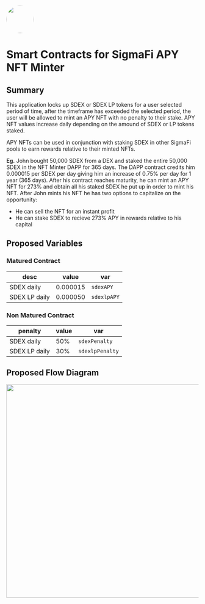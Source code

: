 <img src="https://user-images.githubusercontent.com/33762147/155625647-55c69f06-e0ea-44a8-a425-7aa086c329c5.png" style="border-radius:50%;width:72px;">

# Smart Contracts for SigmaFi APY NFT Minter

## Summary

This application locks up SDEX or SDEX LP tokens for a user selected period of time, after the timeframe has exceeded the selected period, the user will be allowed to mint an APY NFT with no penalty to their stake. APY NFT values increase daily depending on the amound of SDEX or LP tokens staked.

APY NFTs can be used in conjunction with staking SDEX in other SigmaFi pools to earn rewards relative to their minted NFTs.

**Eg.** John bought 50,000 SDEX from a DEX and staked the entire 50,000 SDEX in the NFT Minter DAPP for 365 days. The DAPP contract credits him 0.000015 per SDEX per day giving him an increase of 0.75% per day for 1 year (365 days). After his contract reaches maturity, he can mint an APY NFT for 273% and obtain all his staked SDEX he put up in order to mint his NFT. After John mints his NFT he has two options to capitalize on the opportunity:
* He can sell the NFT for an instant profit
* He can stake SDEX to recieve 273% APY in rewards relative to his capital

## Proposed Variables
### Matured Contract
<div align="center">
  
|desc|value|var|
|-------------|--------|---------|
|SDEX daily   |0.000015|`sdexAPY`|
|SDEX LP daily|0.000050|`sdexlpAPY`|
  
</div>

### Non Matured Contract
<div align="center">
  
|penalty|value|var|
|-------------|--------|---------|
|SDEX daily   |50%|`sdexPenalty` |
|SDEX LP daily|30%|`sdexlpPenalty`|
  
</div>
  
## Proposed Flow Diagram
<p align="center">
<img src="https://user-images.githubusercontent.com/33762147/170084813-5bd49f1b-aba4-427b-b4fd-3b410ac35883.png" style="width:560px;">
</p>
